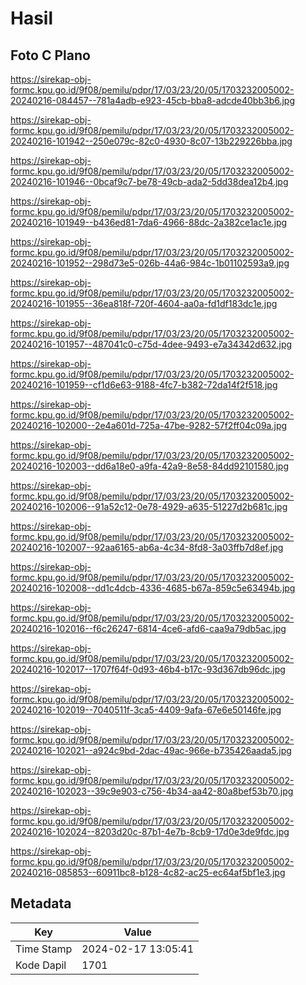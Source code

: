 # Hasil

## Foto C Plano

https://sirekap-obj-formc.kpu.go.id/9f08/pemilu/pdpr/17/03/23/20/05/1703232005002-20240216-084457--781a4adb-e923-45cb-bba8-adcde40bb3b6.jpg

https://sirekap-obj-formc.kpu.go.id/9f08/pemilu/pdpr/17/03/23/20/05/1703232005002-20240216-101942--250e079c-82c0-4930-8c07-13b229226bba.jpg

https://sirekap-obj-formc.kpu.go.id/9f08/pemilu/pdpr/17/03/23/20/05/1703232005002-20240216-101946--0bcaf9c7-be78-49cb-ada2-5dd38dea12b4.jpg

https://sirekap-obj-formc.kpu.go.id/9f08/pemilu/pdpr/17/03/23/20/05/1703232005002-20240216-101949--b436ed81-7da6-4966-88dc-2a382ce1ac1e.jpg

https://sirekap-obj-formc.kpu.go.id/9f08/pemilu/pdpr/17/03/23/20/05/1703232005002-20240216-101952--298d73e5-026b-44a6-984c-1b01102593a9.jpg

https://sirekap-obj-formc.kpu.go.id/9f08/pemilu/pdpr/17/03/23/20/05/1703232005002-20240216-101955--36ea818f-720f-4604-aa0a-fd1df183dc1e.jpg

https://sirekap-obj-formc.kpu.go.id/9f08/pemilu/pdpr/17/03/23/20/05/1703232005002-20240216-101957--487041c0-c75d-4dee-9493-e7a34342d632.jpg

https://sirekap-obj-formc.kpu.go.id/9f08/pemilu/pdpr/17/03/23/20/05/1703232005002-20240216-101959--cf1d6e63-9188-4fc7-b382-72da14f2f518.jpg

https://sirekap-obj-formc.kpu.go.id/9f08/pemilu/pdpr/17/03/23/20/05/1703232005002-20240216-102000--2e4a601d-725a-47be-9282-57f2ff04c09a.jpg

https://sirekap-obj-formc.kpu.go.id/9f08/pemilu/pdpr/17/03/23/20/05/1703232005002-20240216-102003--dd6a18e0-a9fa-42a9-8e58-84dd92101580.jpg

https://sirekap-obj-formc.kpu.go.id/9f08/pemilu/pdpr/17/03/23/20/05/1703232005002-20240216-102006--91a52c12-0e78-4929-a635-51227d2b681c.jpg

https://sirekap-obj-formc.kpu.go.id/9f08/pemilu/pdpr/17/03/23/20/05/1703232005002-20240216-102007--92aa6165-ab6a-4c34-8fd8-3a03ffb7d8ef.jpg

https://sirekap-obj-formc.kpu.go.id/9f08/pemilu/pdpr/17/03/23/20/05/1703232005002-20240216-102008--dd1c4dcb-4336-4685-b67a-859c5e63494b.jpg

https://sirekap-obj-formc.kpu.go.id/9f08/pemilu/pdpr/17/03/23/20/05/1703232005002-20240216-102016--f6c26247-6814-4ce6-afd6-caa9a79db5ac.jpg

https://sirekap-obj-formc.kpu.go.id/9f08/pemilu/pdpr/17/03/23/20/05/1703232005002-20240216-102017--1707f64f-0d93-46b4-b17c-93d367db96dc.jpg

https://sirekap-obj-formc.kpu.go.id/9f08/pemilu/pdpr/17/03/23/20/05/1703232005002-20240216-102019--7040511f-3ca5-4409-9afa-67e6e50146fe.jpg

https://sirekap-obj-formc.kpu.go.id/9f08/pemilu/pdpr/17/03/23/20/05/1703232005002-20240216-102021--a924c9bd-2dac-49ac-966e-b735426aada5.jpg

https://sirekap-obj-formc.kpu.go.id/9f08/pemilu/pdpr/17/03/23/20/05/1703232005002-20240216-102023--39c9e903-c756-4b34-aa42-80a8bef53b70.jpg

https://sirekap-obj-formc.kpu.go.id/9f08/pemilu/pdpr/17/03/23/20/05/1703232005002-20240216-102024--8203d20c-87b1-4e7b-8cb9-17d0e3de9fdc.jpg

https://sirekap-obj-formc.kpu.go.id/9f08/pemilu/pdpr/17/03/23/20/05/1703232005002-20240216-085853--60911bc8-b128-4c82-ac25-ec64af5bf1e3.jpg


## Metadata

| Key        | Value               |
| ---------- | ------------------- |
| Time Stamp | 2024-02-17 13:05:41 |
| Kode Dapil | 1701                |



